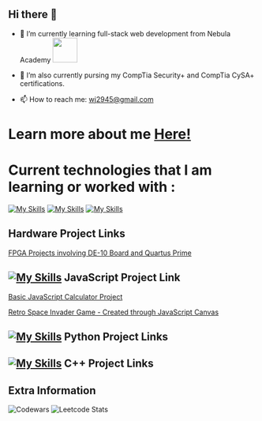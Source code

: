 ## Hi there 👋

- 🌱 I’m currently learning full-stack web development from Nebula Academy [<img src ="https://github.com/Jason2945/Jason2945/assets/86026175/455599f8-83df-4516-bf87-c314558928f5" width="50">](https://www.nebulaacademy.com/)
- 🌱 I’m also currently pursing my CompTia Security+ and CompTia CySA+ certifications.

- 📫 How to reach me: wj2945@gmail.com

# Learn more about me [Here!](https://jason2945.github.io/Portfolio)

# Current technologies that I am learning or worked with :
[![My Skills](https://skillicons.dev/icons?i=nodejs,js,html,css,react,visualstudio)](https://skillicons.dev)
[![My Skills](https://skillicons.dev/icons?i=cpp,django,flask)](https://skillicons.dev)
[![My Skills](https://skillicons.dev/icons?i=arduino,matlab)](https://skillicons.dev)


## Hardware Project Links
[FPGA Projects involving DE-10 Board and Quartus Prime](https://github.com/Jason2945/FPGA_VHDL_DE10-Standard-Board)

## [![My Skills](https://skillicons.dev/icons?i=js)](https://skillicons.dev) JavaScript Project Link
[Basic JavaScript Calculator Project](https://jason2945.github.io/JS_Calculator/)

[Retro Space Invader Game - Created through JavaScript Canvas](https://jason2945.github.io/Space_Invader_JS/)

## [![My Skills](https://skillicons.dev/icons?i=python)](https://skillicons.dev) Python Project Links

## [![My Skills](https://skillicons.dev/icons?i=cpp)](https://skillicons.dev) C++ Project Links

## Extra Information
![Codewars](https://github.r2v.ch/codewars?user=Jason2945) 
![Leetcode Stats](https://leetcard.jacoblin.cool/wj2945)
